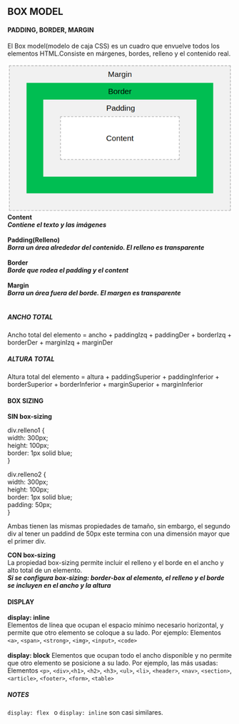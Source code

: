 ## BOX MODEL
#### PADDING, BORDER, MARGIN
El Box model(modelo de caja CSS) es un cuadro que envuelve todos los elementos HTML.Consiste en márgenes, bordes, relleno y el contenido real.

![Box model](images/box-model.png)<br>
**Content**<br>
***Contiene el texto y las imágenes***<br><br>
**Padding(Relleno)**<br>
***Borra un área alrededor del contenido. El relleno es transparente***<br><br>
**Border**<br>
***Borde que rodea el padding y el content***<br><br>
**Margin**<br>
***Borra un área fuera del borde. El margen es transparente***<br><br>

##### ANCHO TOTAL
Ancho total del elemento = ancho + paddingIzq + paddingDer + borderIzq + borderDer + marginIzq + marginDer

##### ALTURA TOTAL
Altura total del elemento = altura + paddingSuperior + paddingInferior + borderSuperior + borderInferior + marginSuperior + marginInferior

#### BOX SIZING
**SIN box-sizing**

div.relleno1 {<br>
    width: 300px;<br>
    height: 100px;<br>
    border: 1px solid blue;<br>
}

div.relleno2 {<br>
    width: 300px;<br>
    height: 100px;<br>
    border: 1px solid blue;<br>
    padding: 50px;<br>
}

Ambas tienen las mismas propiedades de tamaño, sin embargo, el segundo div al tener un paddind de 50px este termina con una dimensión mayor que el primer div.

**CON box-sizing**<br>
La propiedad box-sizing permite incluir el relleno y el borde en el ancho y alto total de un elemento.<br>
***Si se configura box-sizing: border-box al elemento, el relleno y el borde se incluyen en el ancho y la altura***

#### DISPLAY
**display: inline** <br>
Elementos de línea que ocupan el espacio mínimo necesario horizontal, y permite que otro elemento se coloque a su lado. Por ejemplo: Elementos `<a>`, `<span>`, `<strong>`, `<img>`, `<input>`, `<code>` <br><br>
**display: block**
Elementos que ocupan todo el ancho disponible y no permite que otro elemento se posicione a su lado. Por ejemplo, las más usadas: Elementos `<p>`, `<div>`,`<h1>`, `<h2>`, `<h3>`, `<ul>`, `<li>`, `<header>`, `<nav>`, `<section>`, `<article>`, `<footer>`, `<form>`, `<table>` <br>

##### NOTES
`display: flex `  o  ` display: inline `  son casi similares.